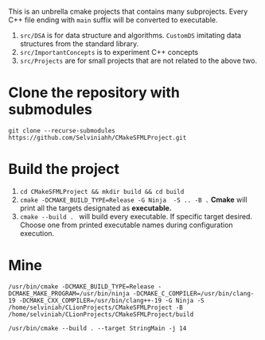 This is an unbrella cmake projects that contains many subprojects. Every C++ file ending with `main` suffix will be converted to executable.   
1. `src/DSA` is for data structure and algorithms. `CustomDS` imitating data structures from the standard library.  
2. `src/ImportantConcepts` is to experiment C++ concepts 
3. `src/Projects` are for small projects that are not related to the above two.
 
# Clone the repository with submodules
```
git clone --recurse-submodules https://github.com/Selviniahh/CMakeSFMLProject.git
```

# Build the project
1. ```cd CMakeSFMLProject && mkdir build && cd build```
2. ```cmake -DCMAKE_BUILD_TYPE=Release -G Ninja  -S .. -B .``` 
**Cmake** will print all the targets designated as **executable.**
3. ```cmake --build . ``` will build every executable. If specific target desired. Choose one from printed executable names during configuration execution.

# Mine 
```less
/usr/bin/cmake -DCMAKE_BUILD_TYPE=Release -DCMAKE_MAKE_PROGRAM=/usr/bin/ninja -DCMAKE_C_COMPILER=/usr/bin/clang-19 -DCMAKE_CXX_COMPILER=/usr/bin/clang++-19 -G Ninja -S /home/selviniah/CLionProjects/CMakeSFMLProject -B /home/selviniah/CLionProjects/CMakeSFMLProject/build
```

```less
/usr/bin/cmake --build . --target StringMain -j 14
```